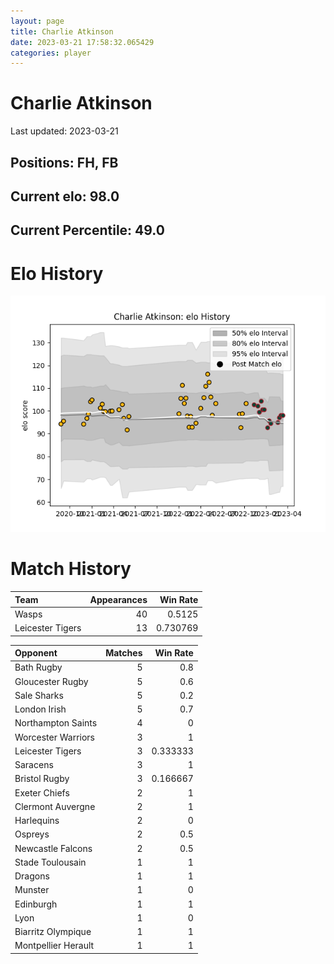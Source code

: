 ```yaml
---  
layout: page  
title: Charlie Atkinson  
date: 2023-03-21 17:58:32.065429  
categories: player  
---
```

# Charlie Atkinson


Last updated: 2023-03-21
## Positions: FH, FB

## Current elo: 98.0

## Current Percentile: 49.0

# Elo History


![elo history](history_CharlieAtkinson.png)
# Match History


| Team             |   Appearances |   Win Rate |
|:-----------------|--------------:|-----------:|
| Wasps            |            40 |   0.5125   |
| Leicester Tigers |            13 |   0.730769 |

| Opponent            |   Matches |   Win Rate |
|:--------------------|----------:|-----------:|
| Bath Rugby          |         5 |   0.8      |
| Gloucester Rugby    |         5 |   0.6      |
| Sale Sharks         |         5 |   0.2      |
| London Irish        |         5 |   0.7      |
| Northampton Saints  |         4 |   0        |
| Worcester Warriors  |         3 |   1        |
| Leicester Tigers    |         3 |   0.333333 |
| Saracens            |         3 |   1        |
| Bristol Rugby       |         3 |   0.166667 |
| Exeter Chiefs       |         2 |   1        |
| Clermont Auvergne   |         2 |   1        |
| Harlequins          |         2 |   0        |
| Ospreys             |         2 |   0.5      |
| Newcastle Falcons   |         2 |   0.5      |
| Stade Toulousain    |         1 |   1        |
| Dragons             |         1 |   1        |
| Munster             |         1 |   0        |
| Edinburgh           |         1 |   1        |
| Lyon                |         1 |   0        |
| Biarritz Olympique  |         1 |   1        |
| Montpellier Herault |         1 |   1        |